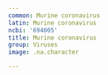 ```yaml
---
common: Murine coronavirus
latin: Murine coronavirus
ncbi: '694005'
title: Murine coronavirus
group: Viruses
image: .na.character

---
```

